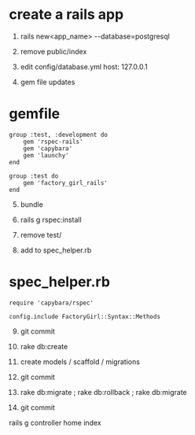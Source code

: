 # create a rails app

  1. rails new<app_name>  --database=postgresql

  2. remove public/index

  3. edit config/database.yml host: 127.0.0.1

  4. gem file updates

# gemfile

    
    group :test, :development do
        gem 'rspec-rails'
        gem 'capybara'
        gem 'launchy'
    end
    
    group :test do
        gem 'factory_girl_rails'
    end
    

  5. bundle

  6. rails g rspec:install

  7. remove test/

  8. add to spec_helper.rb

# spec_helper.rb

    
    require 'capybara/rspec'
    
    config.include FactoryGirl::Syntax::Methods
    
  9. git commit

  10. rake db:create

  11. create models / scaffold / migrations

  12. git commit

  13. rake db:migrate ; rake db:rollback ; rake db:migrate

  14. git commit
  
  rails g controller home index
  

